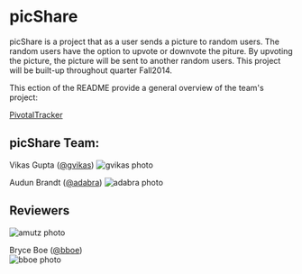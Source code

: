 # picShare 

picShare is a project that as a user sends a picture to random users. The random users have the option to upvote or downvote the piture.
By upvoting the picture, the picture will be sent to another random users.
This project will be built-up throughout quarter Fall2014.

This ection of the README provide a general overview of the team's project: 

[PivotalTracker](https://www.pivotaltracker.com/n/projects/1193864)

## picShare Team: 

Vikas Gupta ([@gvikas](https://github.com/gvikas))
![gvikas photo](https://avatars3.githubusercontent.com/u/3737348?v=2&s=400)

Audun Brandt ([@adabra](https://github.com/adabra))
![adabra photo](https://avatars3.githubusercontent.com/u/3696402?v=2&s=460)


## Reviewers
  
![amutz photo](https://avatars3.githubusercontent.com/u/919763?v=2&s=120)


Bryce Boe ([@bboe](https://github.com/bboe/))  
![bboe photo](https://avatars3.githubusercontent.com/u/48100?s=120)